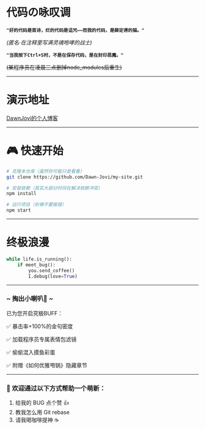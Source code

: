 # 代码の咏叹调
**`"好的代码是首诗，烂的代码是诅咒——而我的代码，是薛定谔的猫。"`**

*(匿名·在注释里写满灵魂咆哮的战士)*

**`"当我按下Ctrl+S时，不是在保存代码，是在封印恶魔。"`**

~~(某程序员在凌晨三点删掉node_modules后重生)~~

---

# 演示地址

[DawnJovi的个人博客](https://dawn-jovi.github.io/my-site/)

---

# 🎮 快速开始

```bash
# 克隆本仓库（虽然你可能只是看看）
git clone https://github.com/Dawn-Jovi/my-site.git

# 安装依赖（其实大部分时间在解决依赖冲突）
npm install

# 运行项目（祈祷不要报错）
npm start
```

---

# 终极浪漫

```Python
while life.is_running():  
    if meet_bug():  
        you.send_coffee()  
        I.debug(love=True)  
```

---
### ~ 掏出小喇叭📣 ~
已为您开启究极BUFF：

✅ 暴击率+100%的金句密度

✅ 加载程序员专属表情包滤镜

✅ 偷偷混入摸鱼彩蛋

✅ 附赠《如何优雅甩锅》隐藏章节

---


### 🤝 欢迎通过以下方式帮助一个萌新：


1. 给我的 BUG 点个赞 👍
2. 教我怎么用 Git rebase
3. 请我喝咖啡提神 ☕







<!-- 把秘密写在这里，只有看源码的人会发现 -->
<!-- 🎉 抓到你了！ -->
<!-- 既然你都打开源码了... 要不要考虑教我写代码？-->
<!-- 联系邮箱: dawnjovi@163.com -->
